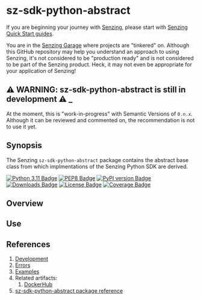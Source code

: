 # sz-sdk-python-abstract

If you are beginning your journey with [Senzing],
please start with [Senzing Quick Start guides].

You are in the [Senzing Garage] where projects are "tinkered" on.
Although this GitHub repository may help you understand an approach to using Senzing,
it's not considered to be "production ready" and is not considered to be part of the Senzing product.
Heck, it may not even be appropriate for your application of Senzing!

## :warning: WARNING: sz-sdk-python-abstract is still in development :warning: _

At the moment, this is "work-in-progress" with Semantic Versions of `0.n.x`.
Although it can be reviewed and commented on,
the recommendation is not to use it yet.

## Synopsis

The Senzing `sz-sdk-python-abstract` package contains the abstract base class from which
implmentations of the Senzing Python SDK are derived.

[![Python 3.11 Badge]][Python 3.11]
[![PEP8 Badge]][PEP8]
[![PyPI version Badge]][PyPi version]
[![Downloads Badge]][Downloads]
[![License Badge]][License]
[![Coverage Badge]][Coverage]

## Overview

## Use

## References

1. [Development]
1. [Errors]
1. [Examples]
1. Related artifacts:
    1. [DockerHub]
1. [sz-sdk-python-abstract package reference]

[Coverage badge]: https://img.shields.io/badge/dynamic/json?color=brightgreen&label=coverage&query=%24.message&url=https%3A%2F%2Fraw.githubusercontent.com%2Fsenzing-garage%2Fsz-sdk-python%2Fpython-coverage-comment-action-data%2Fendpoint.json
[Coverage]: https://htmlpreview.github.io/?https://github.com/senzing-garage/sz-sdk-python-abstract/blob/python-coverage-comment-action-data/htmlcov/index.html
[Development]: docs/development.md
[DockerHub]: https://hub.docker.com/r/senzing/sz-sdk-python-abstract
[Downloads Badge]: https://static.pepy.tech/badge/senzing-abstract
[Downloads]: https://pepy.tech/project/senzing-abstract
[Errors]: docs/errors.md
[Examples]: docs/examples.md
[License Badge]: https://img.shields.io/badge/License-Apache2-brightgreen.svg
[License]: https://github.com/senzing-garage/template-go/blob/main/LICENSE
[PEP8 Badge]: https://img.shields.io/badge/code%20style-pep8-orange.svg
[PEP8]: https://www.python.org/dev/peps/pep-0008/
[PyPI version Badge]: https://badge.fury.io/py/senzing-abstract.svg
[PyPi version]: https://badge.fury.io/py/senzing-abstract
[Python 3.11 Badge]: https://img.shields.io/badge/python-3.11-blue.svg
[Python 3.11]: https://www.python.org/downloads/release/python-3110/
[Senzing Garage]: https://github.com/senzing-garage
[Senzing Quick Start guides]: https://docs.senzing.com/quickstart/
[Senzing]: https://senzing.com/
[sz-sdk-python-abstract package reference]: https://hub.senzing.com/sz-sdk-python-abstract/
